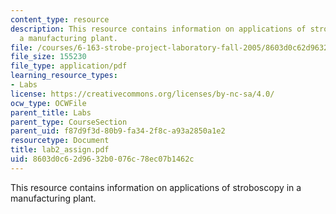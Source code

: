 ```yaml
---
content_type: resource
description: This resource contains information on applications of stroboscopy in
  a manufacturing plant.
file: /courses/6-163-strobe-project-laboratory-fall-2005/8603d0c62d9632b0076c78ec07b1462c_lab2_assign.pdf
file_size: 155230
file_type: application/pdf
learning_resource_types:
- Labs
license: https://creativecommons.org/licenses/by-nc-sa/4.0/
ocw_type: OCWFile
parent_title: Labs
parent_type: CourseSection
parent_uid: f87d9f3d-80b9-fa34-2f8c-a93a2850a1e2
resourcetype: Document
title: lab2_assign.pdf
uid: 8603d0c6-2d96-32b0-076c-78ec07b1462c
---
```

This resource contains information on applications of stroboscopy in a manufacturing plant.